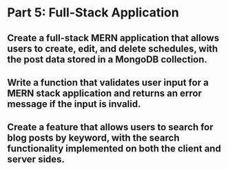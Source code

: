 # Part 5: Full-Stack Application

## Create a full-stack MERN application that allows users to create, edit, and delete schedules, with the post data stored in a MongoDB collection.

## Write a function that validates user input for a MERN stack application and returns an error message if the input is invalid.

## Create a feature that allows users to search for blog posts by keyword, with the search functionality implemented on both the client and server sides.
